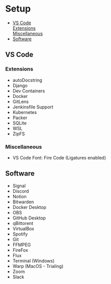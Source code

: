 # Setup
- [VS Code](https://github.com/Cornelij/Setup/blob/main/README.md#vs-code) <br>
  [Extensions](https://github.com/Cornelij/Setup/blob/main/README.md#vs-code) <br>
  [Miscellaneous](Miscellaneous) <br>
- [Software](https://github.com/Cornelij/Setup/blob/main/README.md#vs-code)


## VS Code

### Extensions
- autoDocstring
- Django
- Dev Containers
- Docker
- GitLens
- Jenkinsfile Support
- Kubernetes
- Packer
- SQLite
- WSL
- ZipFS

### Miscellaneous
- VS Code Font: Fire Code (Ligatures enabled)

## Software
- Signal
- Discord
- Notion
- Bitwarden
- Docker Desktop
- OBS
- GitHub Desktop
- qBittorent
- VirtualBox
- Spotify
- Git
- FFMPEG
- FireFox
- Flux
- Terminal (Windows)
- Warp (MacOS - Trialing)
- Zoom
- Slack
